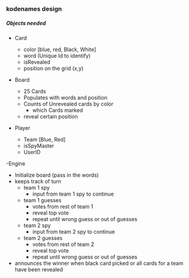### kodenames design

##### Objects needed

- Card
  - color [blue, red, Black, White]
  - word (Unique Id to identify)
  - isRevealed
  - position on the grid (x,y)

- Board
  - 25 Cards
  - Populates with words and position
  - Counts of Unrevealed cards by color 
    - which Cards marked
  - reveal certain position 
    
- Player 
   - Team [Blue, Red]
   - isSpyMaster
   - UserID

-Engine
  - Initialize board (pass in the words)
  - keeps track of turn
    - team 1 spy
      - input from team 1 spy to continue
    - team 1 guesses
      - votes from rest of team 1
      - reveal top vote
      - repeat until wrong guess or out of guesses
    - team 2 spy
      - input from team 2 spy to continue
    - team 2 guesses 
      - votes from rest of team 2
      - reveal top vote
      - repeat until wrong guess or out of guesses
  - announces the winner when black card picked or all cards for a team have been revealed
  
